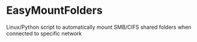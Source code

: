 # EasyMountFolders
Linux/Python script to automatically mount SMB/CIFS shared folders when connected to specific network
